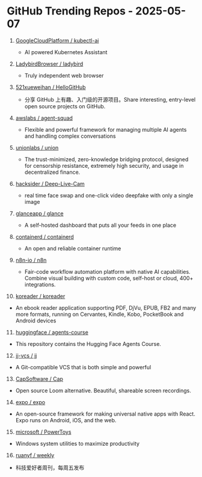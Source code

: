 # GitHub Trending Repos - 2025-05-07

1. [GoogleCloudPlatform /    kubectl-ai](https://github.com/GoogleCloudPlatform/kubectl-ai)
   - AI powered Kubernetes Assistant

2. [LadybirdBrowser /    ladybird](https://github.com/LadybirdBrowser/ladybird)
   - Truly independent web browser

3. [521xueweihan /    HelloGitHub](https://github.com/521xueweihan/HelloGitHub)
   - 分享 GitHub 上有趣、入门级的开源项目。Share interesting, entry-level open source projects on GitHub.

4. [awslabs /    agent-squad](https://github.com/awslabs/agent-squad)
   - Flexible and powerful framework for managing multiple AI agents and handling complex conversations

5. [unionlabs /    union](https://github.com/unionlabs/union)
   - The trust-minimized, zero-knowledge bridging protocol, designed for censorship resistance, extremely high security, and usage in decentralized finance.

6. [hacksider /    Deep-Live-Cam](https://github.com/hacksider/Deep-Live-Cam)
   - real time face swap and one-click video deepfake with only a single image

7. [glanceapp /    glance](https://github.com/glanceapp/glance)
   - A self-hosted dashboard that puts all your feeds in one place

8. [containerd /    containerd](https://github.com/containerd/containerd)
   - An open and reliable container runtime

9. [n8n-io /    n8n](https://github.com/n8n-io/n8n)
   - Fair-code workflow automation platform with native AI capabilities. Combine visual building with custom code, self-host or cloud, 400+ integrations.

10. [koreader /    koreader](https://github.com/koreader/koreader)
   - An ebook reader application supporting PDF, DjVu, EPUB, FB2 and many more formats, running on Cervantes, Kindle, Kobo, PocketBook and Android devices

11. [huggingface /    agents-course](https://github.com/huggingface/agents-course)
   - This repository contains the Hugging Face Agents Course.

12. [jj-vcs /    jj](https://github.com/jj-vcs/jj)
   - A Git-compatible VCS that is both simple and powerful

13. [CapSoftware /    Cap](https://github.com/CapSoftware/Cap)
   - Open source Loom alternative. Beautiful, shareable screen recordings.

14. [expo /    expo](https://github.com/expo/expo)
   - An open-source framework for making universal native apps with React. Expo runs on Android, iOS, and the web.

15. [microsoft /    PowerToys](https://github.com/microsoft/PowerToys)
   - Windows system utilities to maximize productivity

16. [ruanyf /    weekly](https://github.com/ruanyf/weekly)
   - 科技爱好者周刊，每周五发布

